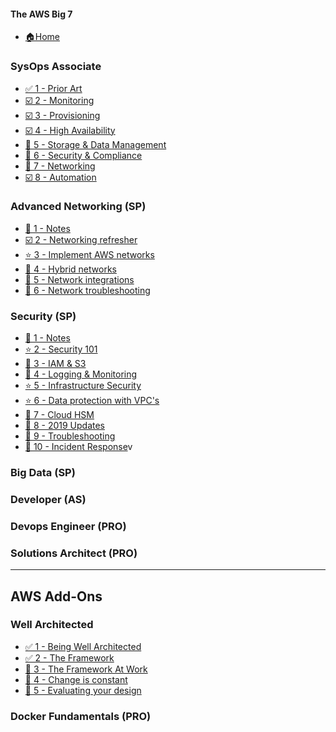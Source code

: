 
#### The AWS Big 7

* [ 🏠Home ](README.md)

### SysOps Associate

* [ ✅ 1 - Prior Art ](./sysops-associate/1-priorart.md)
* [ ️️☑️ 2 - Monitoring ](./sysops-associate/2-monitoring.md)
* [ ☑️ 3 - Provisioning ](./sysops-associate/3-provisioning.md)
* [ ☑️ 4 - High Availability ](./sysops-associate/4-elasticity-and-scale.md)
* [ 🔵 5 - Storage & Data Management ]()
* [ 🔵 6 - Security & Compliance ]()
* [ 🔵 7 - Networking ](./sysops-associate/7-networking.md)
* [ ☑️ 8 - Automation ](./sysops-associate/8-automation.md)

### Advanced Networking (SP)

* [🔵 1 - Notes]()
* [☑️ 2 - Networking refresher](advanced-networking/2-networking-refresher.md)
* [⭐️ 3 - Implement AWS networks]()
* [🔵 4 - Hybrid networks]()
* [🔵 5 - Network integrations]()
* [🔵 6 - Network troubleshooting]()

### Security (SP)

* [🔵 1 - Notes]()
* [⭐️ 2 - Security 101]()
* [🔵 3 - IAM & S3]()
* [🔵 4 - Logging & Monitoring]()
* [⭐️ 5 - Infrastructure Security]()
* [⭐️ 6 - Data protection with VPC's]()
* [🔵 7 - Cloud HSM]()
* [🔵 8 - 2019 Updates]()
* [🔵 9 - Troubleshooting]()
* [🔵 10 - Incident Response]()v


### Big Data (SP)
### Developer (AS)
### Devops Engineer (PRO)
### Solutions Architect (PRO)

----

## AWS Add-Ons

### Well Architected

* [️✅ 1 - Being Well Architected]()
* [️✅ 2 - The Framework](well-architected/the-framework.md)
* [🔵 3 - The Framework At Work]()
* [🔵 4 - Change is constant]()
* [🔵 5 - Evaluating your design]()

### Docker Fundamentals (PRO)
